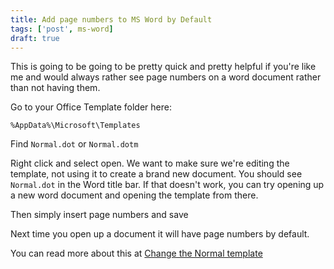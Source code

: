 ```yaml
---
title: Add page numbers to MS Word by Default
tags: ['post', ms-word]
draft: true
---
```



This is going to be going to be pretty quick and pretty helpful if you're like me and would always rather see page numbers on a word document rather than not having them.

Go to your Office Template folder here:

```none
%AppData%\Microsoft\Templates
```
 
Find `Normal.dot` or `Normal.dotm`

Right click and select open. We want to make sure we're editing the template, not using it to create a brand new document.  You should see `Normal.dot` in the Word title bar. If that doesn't work, you can try opening up a new word document and opening the template from there.

Then simply insert page numbers and save

Next time you open up a document it will have page numbers by default.

You can read more about this at [Change the Normal template][Normal.dot]

[Normal.dot]: http://office.microsoft.com/en-us/word-help/change-the-normal-template-normal-dot-HP001121028.aspx
